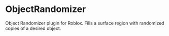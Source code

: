# ObjectRandomizer
Object Randomizer plugin for Roblox. Fills a surface region with randomized copies of a desired object.
